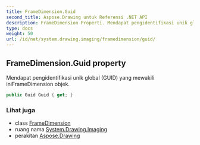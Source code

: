 ```yaml
---
title: FrameDimension.Guid
second_title: Aspose.Drawing untuk Referensi .NET API
description: FrameDimension Properti. Mendapat pengidentifikasi unik global GUID yang mewakili iniFrameDimension objek.
type: docs
weight: 50
url: /id/net/system.drawing.imaging/framedimension/guid/
---
```

## FrameDimension.Guid property

Mendapat pengidentifikasi unik global (GUID) yang mewakili iniFrameDimension objek.

```csharp
public Guid Guid { get; }
```

### Lihat juga

* class [FrameDimension](../)
* ruang nama [System.Drawing.Imaging](../../framedimension/)
* perakitan [Aspose.Drawing](../../../)


